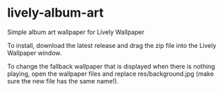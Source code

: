 # lively-album-art
Simple album art wallpaper for Lively Wallpaper

To install, download the latest release and drag the zip file into the Lively Wallpaper window.

To change the fallback wallpaper that is displayed when there is nothing playing, open the wallpaper files and replace res/background.jpg (make sure the new file has the same name!).